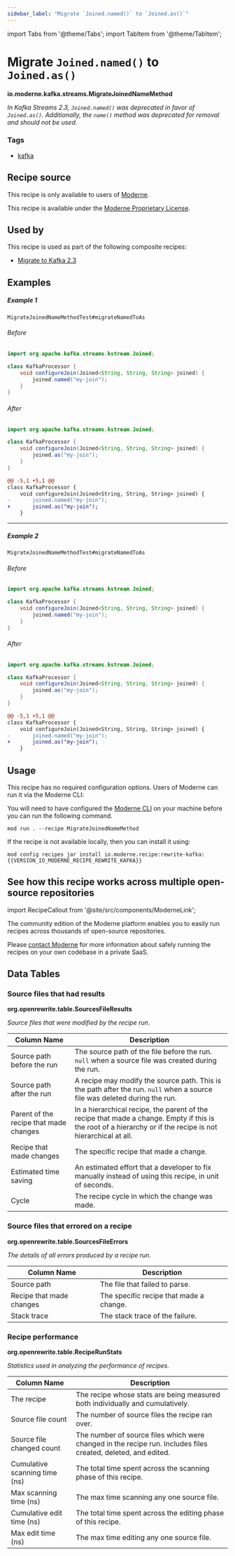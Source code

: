 ```yaml
---
sidebar_label: "Migrate `Joined.named()` to `Joined.as()`"
---
```


import Tabs from '@theme/Tabs';
import TabItem from '@theme/TabItem';

# Migrate `Joined.named()` to `Joined.as()`

**io.moderne.kafka.streams.MigrateJoinedNameMethod**

_In Kafka Streams 2.3, `Joined.named()` was deprecated in favor of `Joined.as()`. Additionally, the `name()` method was deprecated for removal and should not be used._

### Tags

* [kafka](/reference/recipes-by-tag#kafka)

## Recipe source

This recipe is only available to users of [Moderne](https://docs.moderne.io/).


This recipe is available under the [Moderne Proprietary License](https://docs.moderne.io/licensing/overview).


## Used by

This recipe is used as part of the following composite recipes:

* [Migrate to Kafka 2.3](/recipes/kafka/migratetokafka23.md)

## Examples
##### Example 1
`MigrateJoinedNameMethodTest#migrateNamedToAs`


<Tabs groupId="beforeAfter">
<TabItem value="java" label="java">


###### Before
```java
import org.apache.kafka.streams.kstream.Joined;

class KafkaProcessor {
    void configureJoin(Joined<String, String, String> joined) {
        joined.named("my-join");
    }
}
```

###### After
```java
import org.apache.kafka.streams.kstream.Joined;

class KafkaProcessor {
    void configureJoin(Joined<String, String, String> joined) {
        joined.as("my-join");
    }
}
```

</TabItem>
<TabItem value="diff" label="Diff" >

```diff
@@ -5,1 +5,1 @@
class KafkaProcessor {
    void configureJoin(Joined<String, String, String> joined) {
-       joined.named("my-join");
+       joined.as("my-join");
    }
```
</TabItem>
</Tabs>

---

##### Example 2
`MigrateJoinedNameMethodTest#migrateNamedToAs`


<Tabs groupId="beforeAfter">
<TabItem value="java" label="java">


###### Before
```java
import org.apache.kafka.streams.kstream.Joined;

class KafkaProcessor {
    void configureJoin(Joined<String, String, String> joined) {
        joined.named("my-join");
    }
}
```

###### After
```java
import org.apache.kafka.streams.kstream.Joined;

class KafkaProcessor {
    void configureJoin(Joined<String, String, String> joined) {
        joined.as("my-join");
    }
}
```

</TabItem>
<TabItem value="diff" label="Diff" >

```diff
@@ -5,1 +5,1 @@
class KafkaProcessor {
    void configureJoin(Joined<String, String, String> joined) {
-       joined.named("my-join");
+       joined.as("my-join");
    }
```
</TabItem>
</Tabs>


## Usage

This recipe has no required configuration options. Users of Moderne can run it via the Moderne CLI:
<Tabs groupId="projectType">


<TabItem value="moderne-cli" label="Moderne CLI">

You will need to have configured the [Moderne CLI](https://docs.moderne.io/user-documentation/moderne-cli/getting-started/cli-intro) on your machine before you can run the following command.

```shell title="shell"
mod run . --recipe MigrateJoinedNameMethod
```

If the recipe is not available locally, then you can install it using:
```shell
mod config recipes jar install io.moderne.recipe:rewrite-kafka:{{VERSION_IO_MODERNE_RECIPE_REWRITE_KAFKA}}
```
</TabItem>
</Tabs>

## See how this recipe works across multiple open-source repositories

import RecipeCallout from '@site/src/components/ModerneLink';

<RecipeCallout link="https://app.moderne.io/recipes/io.moderne.kafka.streams.MigrateJoinedNameMethod" />

The community edition of the Moderne platform enables you to easily run recipes across thousands of open-source repositories.

Please [contact Moderne](https://moderne.io/product) for more information about safely running the recipes on your own codebase in a private SaaS.
## Data Tables

<Tabs groupId="data-tables">
<TabItem value="org.openrewrite.table.SourcesFileResults" label="SourcesFileResults">

### Source files that had results
**org.openrewrite.table.SourcesFileResults**

_Source files that were modified by the recipe run._

| Column Name | Description |
| ----------- | ----------- |
| Source path before the run | The source path of the file before the run. `null` when a source file was created during the run. |
| Source path after the run | A recipe may modify the source path. This is the path after the run. `null` when a source file was deleted during the run. |
| Parent of the recipe that made changes | In a hierarchical recipe, the parent of the recipe that made a change. Empty if this is the root of a hierarchy or if the recipe is not hierarchical at all. |
| Recipe that made changes | The specific recipe that made a change. |
| Estimated time saving | An estimated effort that a developer to fix manually instead of using this recipe, in unit of seconds. |
| Cycle | The recipe cycle in which the change was made. |

</TabItem>

<TabItem value="org.openrewrite.table.SourcesFileErrors" label="SourcesFileErrors">

### Source files that errored on a recipe
**org.openrewrite.table.SourcesFileErrors**

_The details of all errors produced by a recipe run._

| Column Name | Description |
| ----------- | ----------- |
| Source path | The file that failed to parse. |
| Recipe that made changes | The specific recipe that made a change. |
| Stack trace | The stack trace of the failure. |

</TabItem>

<TabItem value="org.openrewrite.table.RecipeRunStats" label="RecipeRunStats">

### Recipe performance
**org.openrewrite.table.RecipeRunStats**

_Statistics used in analyzing the performance of recipes._

| Column Name | Description |
| ----------- | ----------- |
| The recipe | The recipe whose stats are being measured both individually and cumulatively. |
| Source file count | The number of source files the recipe ran over. |
| Source file changed count | The number of source files which were changed in the recipe run. Includes files created, deleted, and edited. |
| Cumulative scanning time (ns) | The total time spent across the scanning phase of this recipe. |
| Max scanning time (ns) | The max time scanning any one source file. |
| Cumulative edit time (ns) | The total time spent across the editing phase of this recipe. |
| Max edit time (ns) | The max time editing any one source file. |

</TabItem>

</Tabs>
